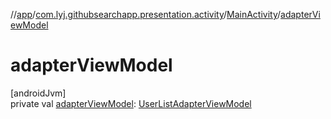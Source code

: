 //[app](../../../index.md)/[com.lyj.githubsearchapp.presentation.activity](../index.md)/[MainActivity](index.md)/[adapterViewModel](adapter-view-model.md)

# adapterViewModel

[androidJvm]\
private val [adapterViewModel](adapter-view-model.md): [UserListAdapterViewModel](../../com.lyj.githubsearchapp.presentation.adapter/-user-list-adapter-view-model/index.md)
